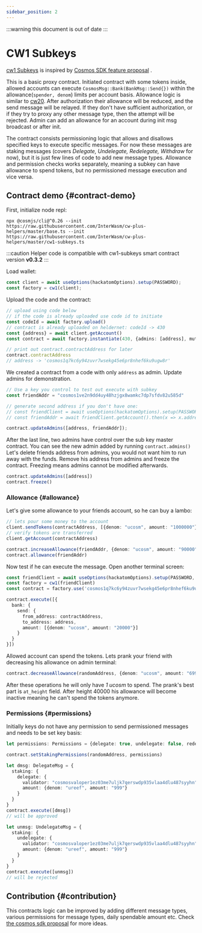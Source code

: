 ```yaml
---
sidebar_position: 2
---
```


:::warning
this document is out of date
:::

# CW1 Subkeys

[cw1 Subkeys](https://github.com/CosmWasm/cw-plus/tree/master/contracts/cw1-subkeys)
is inspired
by [Cosmos SDK feature proposal](https://forum.cosmos.network/t/proposal-adding-subkey-feature-to-cosmos-sdk-and-apply-it-to-the-hub/2358)
.

This is a basic proxy contract. Initiated contract with some tokens inside, allowed accounts can
execute `CosmosMsg::Bank(BankMsg::Send{})` within the allowance(`spender, denom`) limits per account basis. Allowance
logic is similar to [cw20](../cw20/spec.md). After authorization their allowance will be reduced, and the send
message will be relayed. If they don't have sufficient authorization, or if they try to proxy any other message type,
then the attempt will be rejected. Admin can add an allowance for an account during init msg broadcast or after init.

The contract consists permissioning logic that allows and disallows specified keys to execute specific messages. For now
these messages are staking messages (covers _Delegate, Undelegate, Redelegate, Withdraw_ for now), but it is just few
lines of code to add new message types. Allowance and permission checks works separately, meaning a subkey can have
allowance to spend tokens, but no permissioned message execution and vice versa.

## Contract demo {#contract-demo}

First, initialize node repl:

```shell
npx @cosmjs/cli@^0.26 --init https://raw.githubusercontent.com/InterWasm/cw-plus-helpers/master/base.ts --init https://raw.githubusercontent.com/InterWasm/cw-plus-helpers/master/cw1-subkeys.ts
```

:::caution
Helper code is compatible with cw1-subkeys smart contract version **v0.3.2**
:::

Load wallet:

```ts
const client = await useOptions(hackatomOptions).setup(PASSWORD);
const factory = cw1(client);
```

Upload the code and the contract:

```ts
// upload using code below
// if the code is already uploaded use code id to initiate
const codeId = await factory.upload()
// contract is already uploaded on heldernet: codeId -> 430
const {address} = await client.getAccount()
const contract = await factory.instantiate(430, {admins: [address], mutable: true}, "My Gift to a Friend")

// print out contract.contractAddress for later
contract.contractAddress
// address -> 'cosmos1q7kc6y94zuvr7wsekg45e6pr8nhef6ku9ugw8r'
```

We created a contract from a code with only `address` as admin. Update admins for demonstration.

```ts
// Use a key you control to test out execute with subkey
const friendAddr = "cosmos1ve2n9dd4uy48hzjgx8wamkc7dp7sfdv82u585d"

// generate second address if you don't have one:
// const friendClient = await useOptions(hackatomOptions).setup(PASSWORD, KEY_FILE);
// const friendAddr = await friendClient.getAccount().then(x => x.address);

contract.updateAdmins([address, friendAddr]);
```

After the last line, two admins have control over the sub key master contract. You can see the new admin added by
running `contract.admins()`
Let's delete friends address from admins, you would not want him to run away with the funds. Remove his address from
admins and freeze the contract. Freezing means admins cannot be modified afterwards.

```ts
contract.updateAdmins([address])
contract.freeze()
```

### Allowance {#allowance}

Let's give some allowance to your friends account, so he can buy a lambo:

```ts
// lets pour some money to the account
client.sendTokens(contractAddress, [{denom: "ucosm", amount: "1000000"}])
// verify tokens are transferred
client.getAccount(contractAddress)

contract.increaseAllowance(friendAddr, {denom: "ucosm", amount: "90000"})
contract.allowance(friendAddr)
```

Now test if he can execute the message. Open another terminal screen:

```ts
const friendClient = await useOptions(hackatomOptions).setup(PASSWORD, KEY_FILE);
const factory = cw1(friendClient)
const contract = factory.use('cosmos1q7kc6y94zuvr7wsekg45e6pr8nhef6ku9ugw8r')

contract.execute([{
  bank: {
    send: {
      from_address: contractAddress,
      to_address: address,
      amount: [{denom: "ucosm", amount: "20000"}]
    }
  }
}])
```

Allowed account can spend the tokens. Lets prank your friend with decreasing his allowance on admin terminal:

```ts
contract.decreaseAllowance(randomAddress, {denom: "ucosm", amount: "69999"}, {at_height: {height: 40000}})
```

After these operations he will only have _1 ucosm_ to spend. The prank's best part is `at_height` field. After height
40000 his allowance will become inactive meaning he can't spend the tokens anymore.

### Permissions {#permissions}

Initially keys do not have any permission to send permissioned messages and needs to be set key basis:

```ts
let permissions: Permissions = {delegate: true, undelegate: false, redelegate: true, withdraw: true}

contract.setStakingPermissions(randomAddress, permissions)

let dmsg: DelegateMsg = {
  staking: {
    delegate: {
      validator: "cosmosvaloper1ez03me7uljk7qerswdp935vlaa4dlu487syyhn",
      amount: {denom: "ureef", amount: "999"}
    }
  }
}
contract.execute([dmsg])
// will be approved

let unmsg: UndelegateMsg = {
  staking: {
    undelegate: {
      validator: "cosmosvaloper1ez03me7uljk7qerswdp935vlaa4dlu487syyhn",
      amount: {denom: "ureef", amount: "999"}
    }
  }
}
contract.execute([unmsg])
// will be rejected

```

## Contribution {#contribution}

This contracts logic can be improved by adding different message types, various permissions for message types, daily
spendable amount etc. Check
[the cosmos sdk proposal](https://forum.cosmos.network/t/proposal-adding-subkey-feature-to-cosmos-sdk-and-apply-it-to-the-hub/2358)
for more ideas.
